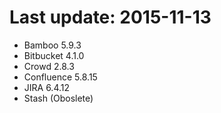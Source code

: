 # Last update: 2015-11-13

- Bamboo 5.9.3
- Bitbucket 4.1.0
- Crowd 2.8.3
- Confluence 5.8.15
- JIRA 6.4.12
- Stash (Oboslete)
